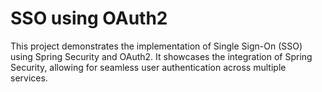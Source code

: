 # SSO using OAuth2

This project demonstrates the implementation of Single Sign-On (SSO) using Spring Security and OAuth2. 
It showcases the integration of Spring Security, allowing for seamless user authentication across multiple services.
